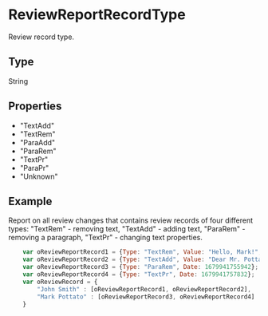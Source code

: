 # ReviewReportRecordType

Review record type.

## Type

String

## Properties

- "TextAdd" 
- "TextRem" 
- "ParaAdd" 
- "ParaRem" 
- "TextPr" 
- "ParaPr" 
- "Unknown"

## Example

Report on all review changes that contains review records of four different types: "TextRem" - removing text, "TextAdd" - adding text, "ParaRem" - removing a paragraph, "TextPr" - changing text properties.

```javascript
	var oReviewReportRecord1 = {Type: "TextRem", Value: "Hello, Mark!", Date: 1679941734161};
	var oReviewReportRecord2 = {Type: "TextAdd", Value: "Dear Mr. Pottato.", Date: 1679941736189};
	var oReviewReportRecord3 = {Type: "ParaRem", Date: 1679941755942};
	var oReviewReportRecord4 = {Type: "TextPr", Date: 1679941757832};
	var oReviewRecord = {
		"John Smith" : [oReviewReportRecord1, oReviewReportRecord2],
		"Mark Pottato" : [oReviewReportRecord3, oReviewReportRecord4]
	}
```